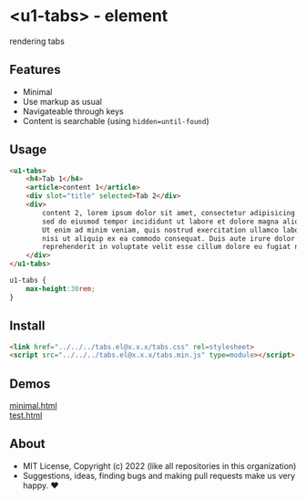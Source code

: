 # &lt;u1-tabs&gt; - element
rendering tabs

## Features

- Minimal
- Use markup as usual
- Navigateable through keys
- Content is searchable (using `hidden=until-found`)

## Usage

```html
<u1-tabs>
    <h4>Tab 1</h4>
    <article>content 1</article>
    <div slot="title" selected>Tab 2</div>
    <div>
        content 2, lorem ipsum dolor sit amet, consectetur adipisicing elit
        sed do eiusmod tempor incididunt ut labore et dolore magna aliqua.
        Ut enim ad minim veniam, quis nostrud exercitation ullamco laboris
        nisi ut aliquip ex ea commodo consequat. Duis aute irure dolor in
        reprehenderit in voluptate velit esse cillum dolore eu fugiat nulla
    </div>
</u1-tabs>
```

```css
u1-tabs {
    max-height:30rem;
}
```

## Install

```html
<link href="../../../tabs.el@x.x.x/tabs.css" rel=stylesheet>
<script src="../../../tabs.el@x.x.x/tabs.min.js" type=module></script>
```

## Demos

[minimal.html](http://gcdn.li/u1ui/tabs.el@main/tests/minimal.html)  
[test.html](http://gcdn.li/u1ui/tabs.el@main/tests/test.html)  

## About

- MIT License, Copyright (c) 2022 <u1> (like all repositories in this organization) <br>
- Suggestions, ideas, finding bugs and making pull requests make us very happy. ♥

